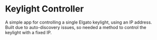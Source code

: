 # Keylight Controller
A simple app for controlling a single Elgato keylight, using an IP address. Built due to auto-discovery issues, so needed a method to control the keylight with a fixed IP.
